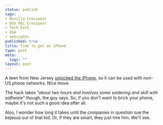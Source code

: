```yaml
--- 
status: publish
tags: 
- Mozilla Crosspost
- OSU OSL Crosspost
- Tech Talk
- USA
- websights
published: true
title: Time to get an iPhone
type: post
meta: 
  tags: ""
layout: post
---
```

A teen from New Jersey <a href="http://news.bbc.co.uk/2/hi/technology/6963696.stm">unlocked the iPhone</a>, so it can be used with non-US phone networks. Nice move.

The hack takes <em>"about two hours and involves some soldering and skill with software"</em> though, the guy says. So, if you don't want to brick your phone, maybe it's not such a good idea after all.

Also, I wonder how long it takes until the companies in question sue the bejesus out of that kid. Or, if they are smart, they just hire him. We'll see.
